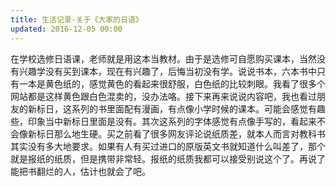 ```yaml
---
title: 生活记录-关于《大家的日语》
updated: 2016-12-05 00:00
---
```


在学校选修日语课，老师就是用这本当教材。由于是选修可自愿购买课本，当然没有兴趣学没有买到课本，现在有兴趣了，后悔当初没有学。说说书本，六本书中只有一本是黄色纸的，感觉黄色的看起来很舒服，白色纸的比较刺眼。我看了很多个网站都是这样黄色跟白色混卖的，没办法咯。接下来再来说说内容吧，我也看过朋友的新标日，这系列的书里面配有漫画，有点像小学时候的课本。可能会感觉有趣些，印象当中新标日里面是没有。其次这系列的字体感觉有点像手写的，看起来不会像新标日那么地生硬。买之前看了很多网友评论说纸质差，就本人而言对教科书其实没有多大地要求。如果有人有买过进口的原版英文书就知道什么叫差了，那个就是报纸的纸质，但是携带非常轻。报纸的纸质我都可以接受别说这个了。再说了能把书翻烂的人，估计也就会了吧。
